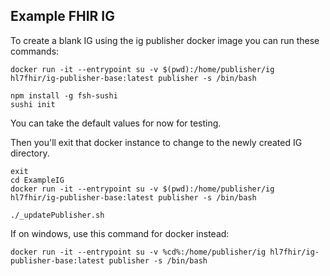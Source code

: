 ## Example FHIR IG

To create a blank IG using the ig publisher docker image you can run these commands:

```
docker run -it --entrypoint su -v $(pwd):/home/publisher/ig hl7fhir/ig-publisher-base:latest publisher -s /bin/bash
```
```
npm install -g fsh-sushi
sushi init
```

You can take the default values for now for testing.

Then you'll exit that docker instance to change to the newly created IG directory.
```
exit
cd ExampleIG
docker run -it --entrypoint su -v $(pwd):/home/publisher/ig hl7fhir/ig-publisher-base:latest publisher -s /bin/bash
```
```
./_updatePublisher.sh
```

If on windows, use this command for docker instead:
```
docker run -it --entrypoint su -v %cd%:/home/publisher/ig hl7fhir/ig-publisher-base:latest publisher -s /bin/bash
```
